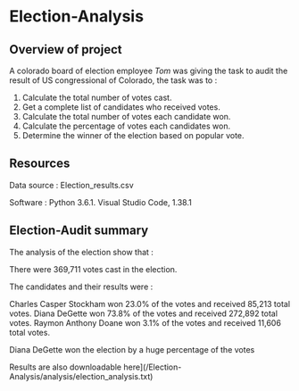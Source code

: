 # Election-Analysis


## Overview of project

A colorado board of election employee *Tom* was giving the task to audit the result of US congressional of Colorado, the task was to :
 1. Calculate the total number of votes cast.
 2. Get a complete list of candidates who received votes.
 3. Calculate the total number of votes each candidate won.
 4. Calculate the percentage of votes each candidates won.
 5. Determine the winner of the election based on popular vote.
 
 ## Resources
 
  Data source : Election_results.csv
  
  Software : Python 3.6.1. Visual Studio Code, 1.38.1


## Election-Audit summary
 
 The analysis of the election show that :
 
 There were 369,711 votes cast in the election.
 
 The candidates and their results were :
 
 Charles Casper Stockham won 23.0% of the votes and received  85,213 total votes.
 Diana DeGette won  73.8% of the votes and received 272,892 total votes.
 Raymon Anthony Doane won 3.1% of the votes and received 11,606 total votes.
 
 Diana DeGette won the election by a huge percentage of the votes 
 




Results are also downloadable here](/Election-Analysis/analysis/election_analysis.txt)






